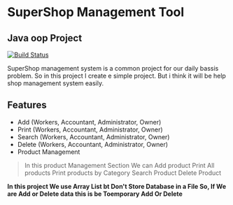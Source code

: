 # SuperShop Management Tool

## Java oop Project

[![Build Status](https://travis-ci.org/joemccann/dillinger.svg?branch=master)](https://www.facebook.com/JahidHasan.CO)

SuperShop management system is a common project for our daily
bassis problem. So in this project I create e simple project. But i think it will be help
shop management system easily.

## Features

- Add (Workers, Accountant, Administrator, Owner)
- Print (Workers, Accountant, Administrator, Owner)
- Search (Workers, Accountant, Administrator, Owner)
- Delete (Workers, Accountant, Administrator, Owner)
- Product Management

> In this product Management Section We can
> Add product
> Print All products
> Print products by Category
> Search Product
> Delete Product

**In this project We use Array List bt Don't Store Database in a File So, If We are Add or Delete data this is be Toemporary Add Or Delete**

